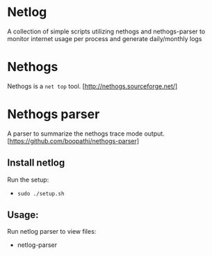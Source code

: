 # Netlog

A collection of simple scripts utilizing nethogs and nethogs-parser to monitor internet usage per process and generate daily/monthly logs

# Nethogs

Nethogs is a `net top` tool. [http://nethogs.sourceforge.net/]

# Nethogs parser

A parser to summarize the nethogs trace mode output. [https://github.com/boopathi/nethogs-parser]

## Install netlog

Run the setup:
- `sudo ./setup.sh`

## Usage:

Run netlog parser to view files:
- netlog-parser

